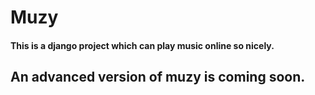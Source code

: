 # Muzy 

#### This is a django project which can play music online so nicely.

## An advanced version of muzy is coming soon.
